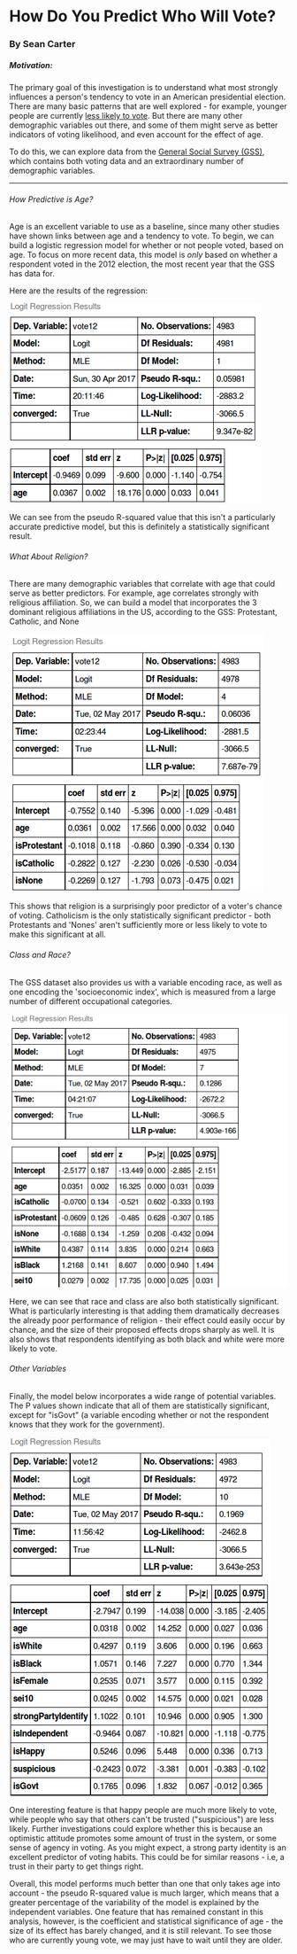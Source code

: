 # How Do You Predict Who Will Vote?
### By Sean Carter

##### Motivation:

The primary goal of this investigation is to understand what most strongly influences a person's tendency to vote in an American presidential election. There are many basic patterns that are well explored - for example, younger people are currently [less likely to vote](http://www.npr.org/2016/05/16/478237882/millennials-now-rival-boomers-as-a-political-force-but-will-they-actually-vote). But there are many other demographic variables out there, and some of them might serve as better indicators of voting likelihood, and even account for the effect of age.

To do this, we can explore data from the [General Social Survey (GSS)](http://gss.norc.org/), which contains both voting data and an extraordinary number of demographic variables.

----------------------------

###### How Predictive is Age?
Age is an excellent variable to use as a baseline, since many other studies have shown links between age and a tendency to vote. To begin, we can build a logistic regression model for whether or not people voted, based on age. To focus on more recent data, this model is *only* based on whether a respondent voted in the 2012 election, the most recent year that the GSS has data for.

Here are the results of the regression:

![Age regression](./images/age_logit.png)

We can see from the pseudo R-squared value that this isn't a particularly accurate predictive model, but this is definitely a statistically significant result.

###### What About Religion?

There are many demographic variables that correlate with age that could serve as better predictors. For example, age correlates strongly with religious affiliation. So, we can build a model that incorporates the 3 dominant religious affiliations in the US, according to the GSS: Protestant, Catholic, and None

![Religious regression](./images/religion_logit.png)

This shows that religion is a surprisingly poor predictor of a voter's chance of voting. Catholicism is the only statistically significant predictor - both Protestants and 'Nones' aren't sufficiently more or less likely to vote to make this significant at all.

###### Class and Race?

The GSS dataset also provides us with a variable encoding race, as well as one encoding the 'socioeconomic index', which is measured from a large number of different occupational categories.

![Race and class regression](./images/race_class_logit.png)

Here, we can see that race and class are also both statistically significant. What is particularly interesting is that adding them dramatically decreases the already poor performance of religion - their effect could easily occur by chance, and the size of their proposed effects drops sharply as well. It is also shows that respondents identifying as both black and white were more likely to vote.

###### Other Variables

Finally, the model below incorporates a wide range of potential variables. The P values shown indicate that all of them are statistically significant, except for "isGovt" (a variable encoding whether or not the respondent knows that they work for the government).

![Final regression](./images/final_logit.png)

One interesting feature is that happy people are much more likely to vote, while people who say that others can't be trusted ("suspicious") are less likely. Further investigations could explore whether this is because an optimistic attitude promotes some amount of trust in the system, or some sense of agency in voting. As you might expect, a strong party identity is an excellent predictor of voting habits. This could be for similar reasons - i.e, a trust in their party to get things right.

Overall, this model performs much better than one that only takes age into account - the pseudo R-squared value is much larger, which means that a greater percentage of the variability of the model is explained by the independent variables. One feature that has remained constant in this analysis, however, is the coefficient and statistical significance of age - the size of its effect has barely changed, and it is still relevant. To see those who are currently young vote, we may just have to wait until they are older.
